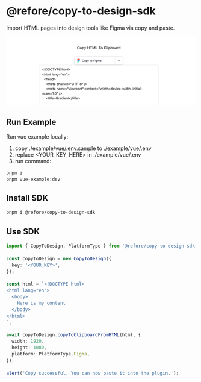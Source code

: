 # @refore/copy-to-design-sdk

Import HTML pages into design tools like Figma via copy and paste.

![](./assets/example-screenshot.png)

## Run Example

Run vue example locally:

1. copy ./example/vue/.env.sample to ./example/vue/.env
2. replace <YOUR_KEY_HERE> in ./example/vue/.env
3. run command:

```bash
pnpm i
pnpm vue-example:dev
```

## Install SDK

```bash
pnpm i @refore/copy-to-design-sdk
```

## Use SDK

```typescript
import { CopyToDesign, PlatformType } from '@refore/copy-to-design-sdk';

const copyToDesign = new CopyToDesign({
  key: '<YOUR_KEY>',
});

const html = `<!DOCTYPE html>
<html lang="en">
  <body>
    Here is my content
  </body>
</html>
`;

await copyToDesign.copyToClipboardFromHTML(html, {
  width: 1920,
  height: 1080,
  platform: PlatformType.Figma,
});

alert('Copy successful. You can now paste it into the plugin.');
```
